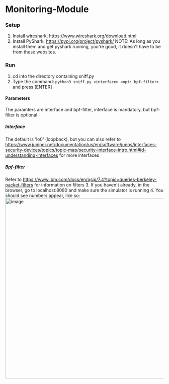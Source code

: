 # Monitoring-Module
### Setup
1. Install wireshark, https://www.wireshark.org/download.html
2. Install PyShark, https://pypi.org/project/pyshark/
NOTE: As long as you install them and get pyshark running, you're good, it doesn't have to be from these websites.
### Run
1. cd into the directory containing sniff.py
2. Type the command: ```python3 sniff.py <interface> <opt: bpf-filter>``` and press [ENTER]
#### Parameters
The paramters are interface and bpf-filter, interface is mandatory, but bpf-filter is optional
##### Interface
The default is 'lo0' (loopback), but you can also refer to https://www.juniper.net/documentation/us/en/software/junos/interfaces-security-devices/topics/topic-map/security-interface-intro.html#id-understanding-interfaces for more interfaces
##### Bpf-filter
Refer to https://www.ibm.com/docs/en/qsip/7.4?topic=queries-berkeley-packet-filters for information on filters
3. If you haven't already, in the browser, go to localhost:8080 and make sure the simulator is running
4. You should see numbers appear, like so: <img width="573" alt="image" src="https://user-images.githubusercontent.com/55895535/156860737-47f6b2a7-5c27-412a-832e-ad848255e100.png">
